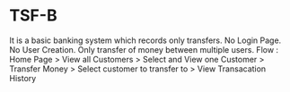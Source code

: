 # TSF-B
It is a basic banking system which records only transfers.
No Login Page. No User Creation. Only transfer of money between multiple users.
Flow : Home Page > View all Customers > Select and View one Customer > Transfer Money > Select customer to transfer to > View Transacation History
